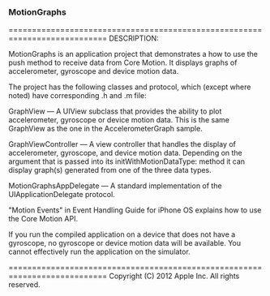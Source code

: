 
### MotionGraphs ###

===========================================================================
DESCRIPTION:

MotionGraphs is an application project that demonstrates a how to use the push method to receive data from Core Motion. It displays graphs of accelerometer, gyroscope and device motion data.

The project has the following classes and protocol, which (except where noted) have corresponding .h and .m file:

GraphView — A UIView subclass that provides the ability to plot accelerometer, gyroscope or device motion data. This is the same GraphView as the one in the AccelerometerGraph sample.

GraphViewController — A view controller that handles the display of accelerometer, gyroscope, and device motion data. Depending on the argument that is passed into its initWithMotionDataType: method it can display graph(s) generated from one of the three data types.

MotionGraphsAppDelegate — A standard implementation of the UIApplicationDelegate protocol. 

"Motion Events" in Event Handling Guide for iPhone OS explains how to use the Core Motion API.

If you run the compiled application on a device that does not have a gyroscope, no gyroscope or device motion data will be available. You cannot effectively run the application on the simulator.

===========================================================================
Copyright (C) 2012 Apple Inc. All rights reserved.
